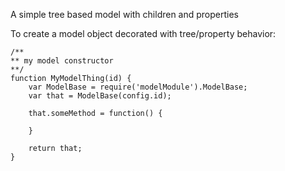 A simple tree based model with children and properties

To create a model object decorated with tree/property behavior:

    /**
    ** my model constructor
    **/
    function MyModelThing(id) {
        var ModelBase = require('modelModule').ModelBase;
        var that = ModelBase(config.id);

        that.someMethod = function() {

        }

        return that;
    }



